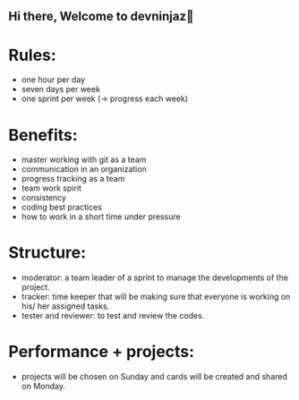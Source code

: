 ## Hi there, Welcome to devninjaz👋

# Rules:

- one hour per day
- seven days per week
- one sprint per week (→ progress each week)

# Benefits:

- master working with git as a team
- communication in an organization
- progress tracking as a team
- team work spirit
- consistency
- coding best practices
- how to work in a short time under pressure

# Structure:

- moderator: a team leader of a sprint to manage the developments of the project.
- tracker: time keeper that will be making sure that everyone is working on his/ her assigned tasks.
- tester and reviewer: to test and review the codes.

# Performance + projects:

- projects will be chosen on Sunday and cards will be created and shared on Monday.
